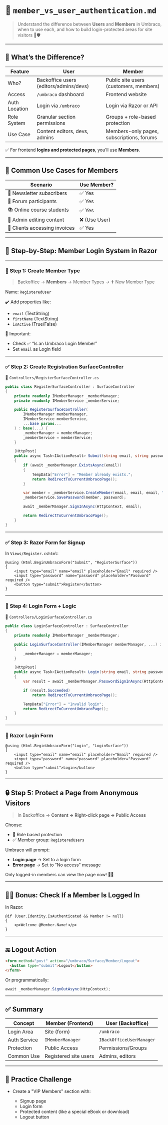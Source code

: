 # 🔐 `member_vs_user_authentication.md`

> Understand the difference between **Users** and **Members** in Umbraco, when to use each, and how to build login-protected areas for site visitors 🧠🛡️

---

## 🤔 What’s the Difference?

| Feature       | **User**                               | **Member**                                |
| ------------- | -------------------------------------- | ----------------------------------------- |
| Who?          | Backoffice users (editors/admins/devs) | Public site users (customers, members)    |
| Access        | `/umbraco` dashboard                   | Frontend website                          |
| Auth Location | Login via `/umbraco`                   | Login via Razor or API                    |
| Role System   | Granular section permissions           | Groups + role-based protection            |
| Use Case      | Content editors, devs, admins          | Members-only pages, subscriptions, forums |

✅ For frontend **logins and protected pages**, you'll use **Members**.

---

## 🧠 Common Use Cases for Members

| Scenario                      | Use Member?   |
| ----------------------------- | ------------- |
| 📰 Newsletter subscribers     | ✅ Yes        |
| 💬 Forum participants         | ✅ Yes        |
| 📚 Online course students     | ✅ Yes        |
| 🎯 Admin editing content      | ❌ (Use User) |
| 🧾 Clients accessing invoices | ✅ Yes        |

---

## 🧱 Step-by-Step: Member Login System in Razor

---

### 🧰 Step 1: Create Member Type

> Backoffice → **Members** → Member Types → ➕ New Member Type

Name: `RegisteredUser`

✔️ Add properties like:

- `email` (TextString)
- `firstName` (TextString)
- `isActive` (True/False)

📌 Important:

- Check ✅ “Is an Umbraco Login Member”
- Set `email` as Login field

---

### ✅ Step 2: Create Registration SurfaceController

📁 `Controllers/RegisterSurfaceController.cs`

```csharp
public class RegisterSurfaceController : SurfaceController
{
    private readonly IMemberManager _memberManager;
    private readonly IMemberService _memberService;

    public RegisterSurfaceController(
        IMemberManager memberManager,
        IMemberService memberService,
        ...base params...
    ) : base(...) {
        _memberManager = memberManager;
        _memberService = memberService;
    }

    [HttpPost]
    public async Task<IActionResult> Submit(string email, string password)
    {
        if (await _memberManager.ExistsAsync(email))
        {
            TempData["Error"] = "Member already exists.";
            return RedirectToCurrentUmbracoPage();
        }

        var member = _memberService.CreateMember(email, email, email, "RegisteredUser");
        _memberService.SavePassword(member, password);

        await _memberManager.SignInAsync(HttpContext, email);

        return RedirectToCurrentUmbracoPage();
    }
}
```

---

### ✅ Step 3: Razor Form for Signup

In `Views/Register.cshtml`:

```cshtml
@using (Html.BeginUmbracoForm("Submit", "RegisterSurface"))
{
    <input type="email" name="email" placeholder="Email" required />
    <input type="password" name="password" placeholder="Password" required />
    <button type="submit">Register</button>
}
```

---

### 🧠 Step 4: Login Form + Logic

📁 `Controllers/LoginSurfaceController.cs`

```csharp
public class LoginSurfaceController : SurfaceController
{
    private readonly IMemberManager _memberManager;

    public LoginSurfaceController(IMemberManager memberManager, ...) : base(...)
    {
        _memberManager = memberManager;
    }

    [HttpPost]
    public async Task<IActionResult> Login(string email, string password)
    {
        var result = await _memberManager.PasswordSignInAsync(HttpContext, email, password, true);

        if (result.Succeeded)
            return RedirectToCurrentUmbracoPage();

        TempData["Error"] = "Invalid login";
        return RedirectToCurrentUmbracoPage();
    }
}
```

---

### 📝 Razor Login Form

```cshtml
@using (Html.BeginUmbracoForm("Login", "LoginSurface"))
{
    <input type="email" name="email" placeholder="Email" required />
    <input type="password" name="password" placeholder="Password" required />
    <button type="submit">Login</button>
}
```

---

## 🔒 Step 5: Protect a Page from Anonymous Visitors

> In Backoffice → **Content → Right-click page → Public Access**

Choose:

- 🔐 Role based protection
- ✅ Member group: `RegisteredUsers`

Umbraco will prompt:

- **Login page** → Set to a login form
- **Error page** → Set to "No access" message

Only logged-in members can view the page now! 🔐🎉

---

## 🙋‍♂️ Bonus: Check If a Member Is Logged In

In Razor:

```cshtml
@if (User.Identity.IsAuthenticated && Member != null)
{
    <p>Welcome @Member.Name!</p>
}
```

---

## 🔚 Logout Action

```html
<form method="post" action="/umbraco/Surface/Member/Logout">
  <button type="submit">Logout</button>
</form>
```

Or programmatically:

```csharp
await _memberManager.SignOutAsync(HttpContext);
```

---

## ✅ Summary

| Concept      | Member (Frontend)     | User (Backoffice)        |
| ------------ | --------------------- | ------------------------ |
| Login Area   | Site (form)           | `/umbraco`               |
| Auth Service | `IMemberManager`      | `IBackOfficeUserManager` |
| Protection   | Public Access         | Permissions/Groups       |
| Common Use   | Registered site users | Admins, editors          |

---

## 🚀 Practice Challenge

- Create a "VIP Members" section with:

  - Signup page
  - Login form
  - Protected content (like a special eBook or download)
  - Logout button

